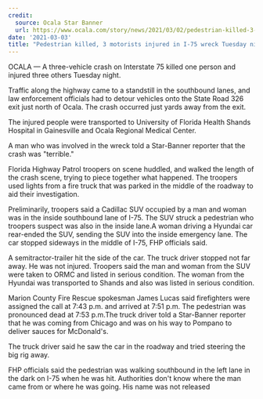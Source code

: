 ```yaml
---
credit:
  source: Ocala Star Banner
  url: https://www.ocala.com/story/news/2021/03/02/pedestrian-killed-3-motorists-injured-75-wreck-tuesday-ocala/6897943002/
date: '2021-03-03'
title: "Pedestrian killed, 3 motorists injured in I-75 wreck Tuesday night"
---
```

OCALA — A three-vehicle crash on Interstate 75 killed one person and injured three others Tuesday night.

Traffic along the highway came to a standstill in the southbound lanes, and law enforcement officials had to detour vehicles onto the State Road 326 exit just north of Ocala. The crash occurred just yards away from the exit.

The injured people were transported to University of Florida Health Shands Hospital in Gainesville and Ocala Regional Medical Center.

A man who was involved in the wreck told a Star-Banner reporter that the crash was "terrible."

Florida Highway Patrol troopers on scene huddled, and walked the length of the crash scene, trying to piece together what happened. The troopers used lights from a fire truck that was parked in the middle of the roadway to aid their investigation.

Preliminarily, troopers said a Cadillac SUV occupied by a man and woman was in the inside southbound lane of I-75. The SUV struck a pedestrian who troopers suspect was also in the inside lane.A woman driving a Hyundai car rear-ended the SUV, sending the SUV into the inside emergency lane. The car stopped sideways in the middle of I-75, FHP officials said.

A semitractor-trailer hit the side of the car. The truck driver stopped not far away. He was not injured. Troopers said the man and woman from the SUV were taken to ORMC and listed in serious condition. The woman from the Hyundai was transported to Shands and also was listed in serious condition.

Marion County Fire Rescue spokesman James Lucas said firefighters were assigned the call at 7:43 p.m. and arrived at 7:51 p.m. The pedestrian was pronounced dead at 7:53 p.m.The truck driver told a Star-Banner reporter that he was coming from Chicago and was on his way to Pompano to deliver sauces for McDonald's.

The truck driver said he saw the car in the roadway and tried steering the big rig away.

FHP officials said the pedestrian was walking southbound in the left lane in the dark on I-75 when he was hit. Authorities don't know where the man came from or where he was going. His name was not released
